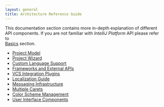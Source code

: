 ```yaml
---
layout: general
title: Architecture Reference Guide
---
```


This documentation section contains more in-depth explanation of different API components.
If you are not familiar with *IntelliJ Platform* API please refer to  
[Basics](basics.html)
section.

* [Project Model](reference_guide/project_model.html)
* [Project Wizard](reference_guide/project_wizard.html)
* [Custom Language Support](reference_guide/custom_language_support.html)
* [Frameworks and External APIs](reference_guide/frameworks_and_external_apis.html)  
* [VCS Integration Plugins](reference_guide/vcs_integration_for_plugins.html)
* [Localization Guide](reference_guide/localization_guide.html)
* [Messaging Infrastructure](reference_guide/messaging_infrastructure.html)
* [Multiple Carets](reference_guide/multiple_carets.html)
* [Color Scheme Management](reference_guide/color_scheme_management.html)
* [User Interface Components](user_interface_components/user_interface_components.html)